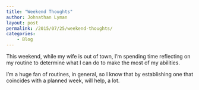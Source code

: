 ```yaml
---
title: "Weekend Thoughts"
author: Johnathan Lyman
layout: post
permalink: /2015/07/25/weekend-thoughts/
categories:
    - Blog
---
```


This weekend, while my wife is out of town, I’m spending time reflecting on my routine to determine what I can do to make the most of my abilities.

I’m a huge fan of routines, in general, so I know that by establishing one that coincides with a planned week, will help, a lot.


